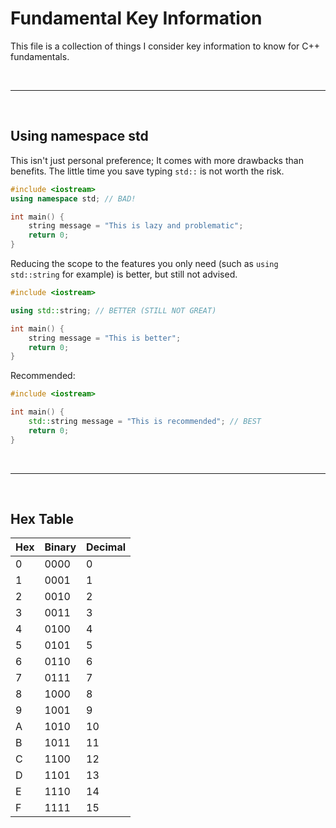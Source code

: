 # Fundamental Key Information

This file is a collection of things I consider key information to know for C++ fundamentals.

<br>

---

<br>

## Using namespace std

This isn't just personal preference; It comes with more drawbacks than benefits. The little time you save typing `std::` is not worth the risk. 

```cpp
#include <iostream>
using namespace std; // BAD!

int main() {
	string message = "This is lazy and problematic";
	return 0;
}
```

Reducing the scope to the features you only need (such as `using std::string` for example) is better, but still not advised. 

```cpp
#include <iostream>

using std::string; // BETTER (STILL NOT GREAT)

int main() {
	string message = "This is better";
	return 0;
}
```

Recommended:

```cpp
#include <iostream>

int main() {
	std::string message = "This is recommended"; // BEST
	return 0;
}
```

<br>

---

<br>

## Hex Table

|Hex|Binary|Decimal|
|---|---|---|
|0|0000|0|
|1|0001|1|
|2|0010|2|
|3|0011|3|
|4|0100|4|
|5|0101|5|
|6|0110|6|
|7|0111|7|
|8|1000|8|
|9|1001|9|
|A|1010|10|
|B|1011|11|
|C|1100|12|
|D|1101|13|
|E|1110|14|
|F|1111|15|
